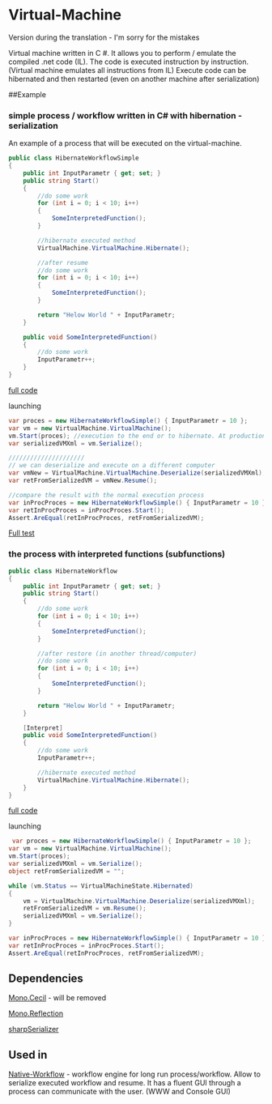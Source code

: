 # Virtual-Machine
Version during the translation - I'm sorry for the mistakes

Virtual machine written in C #. It allows you to perform / emulate the compiled .net code (IL). The code is executed instruction by instruction. (Virtual machine emulates all instructions from IL)
Execute code can be hibernated and then restarted (even on another machine after serialization)

##Example
### simple process / workflow written in C# with hibernation - serialization
An example of a process that will be executed on the virtual-machine.

```c#
public class HibernateWorkflowSimple
{
    public int InputParametr { get; set; }
    public string Start()
    {
        //do some work
        for (int i = 0; i < 10; i++)
        {
            SomeInterpretedFunction();
        }

        //hibernate executed method
        VirtualMachine.VirtualMachine.Hibernate();

        //after resume
        //do some work
        for (int i = 0; i < 10; i++)
        {
            SomeInterpretedFunction();
        }

        return "Helow World " + InputParametr;
    }

    public void SomeInterpretedFunction()
    {
        //do some work
        InputParametr++;
    }
}
```
[full code](https://github.com/neurosystemeu/Virtual-Machine/blob/master/VirtualMachine/UnitTestVirtualMachine/Example/HibernateWorkflowSimple.cs)

launching
```C#
var proces = new HibernateWorkflowSimple() { InputParametr = 10 };
var vm = new VirtualMachine.VirtualMachine();
vm.Start(proces); //execution to the end or to hibernate. At production should check the status of a virtual machine
var serializedVMXml = vm.Serialize(); 

/////////////////////
// we can deserialize and execute on a different computer
var vmNew = VirtualMachine.VirtualMachine.Deserialize(serializedVMXml);
var retFromSerializedVM = vmNew.Resume();

//compare the result with the normal execution process
var inProcProces = new HibernateWorkflowSimple() { InputParametr = 10 };
var retInProcProces = inProcProces.Start();
Assert.AreEqual(retInProcProces, retFromSerializedVM);
```
[Full test](https://github.com/neurosystemeu/Virtual-Machine/blob/master/VirtualMachine/UnitTestVirtualMachine/Example/UnitTestExample.cs)

### the process with interpreted functions (subfunctions)
```C#
public class HibernateWorkflow
{
    public int InputParametr { get; set; }
    public string Start()
    {
        //do some work
        for (int i = 0; i < 10; i++)
        {
            SomeInterpretedFunction();
        }

        //after restore (in another thread/computer)
        //do some work
        for (int i = 0; i < 10; i++)
        {
            SomeInterpretedFunction();
        }

        return "Helow World " + InputParametr;
    }

    [Interpret]
    public void SomeInterpretedFunction()
    {
        //do some work
        InputParametr++;

        //hibernate executed method
        VirtualMachine.VirtualMachine.Hibernate();
    }
}
```
[full code](https://github.com/neurosystemeu/Virtual-Machine/blob/master/VirtualMachine/UnitTestVirtualMachine/Example/HibernateWorkflow.cs)

launching
```C#
 var proces = new HibernateWorkflowSimple() { InputParametr = 10 };
var vm = new VirtualMachine.VirtualMachine();
vm.Start(proces);
var serializedVMXml = vm.Serialize();
object retFromSerializedVM = "";

while (vm.Status == VirtualMachineState.Hibernated)
{
    vm = VirtualMachine.VirtualMachine.Deserialize(serializedVMXml);
    retFromSerializedVM = vm.Resume();
    serializedVMXml = vm.Serialize();
}

var inProcProces = new HibernateWorkflowSimple() { InputParametr = 10 };
var retInProcProces = inProcProces.Start();
Assert.AreEqual(retInProcProces, retFromSerializedVM);
```

## Dependencies
[Mono.Cecil](https://github.com/jbevain/cecil) - will be removed

[Mono.Reflection](https://github.com/jbevain/mono.reflection)

[sharpSerializer](http://sharpserializer.com/en/index.html)

## Used in
[Native-Workflow](https://github.com/neurosystemeu/Native-Workflow) - workflow engine for long run process/workflow. Allow to serialize executed workflow and resume. It has a fluent GUI through a process can communicate with the user. (WWW and Console GUI)

